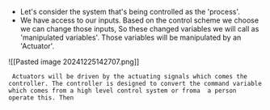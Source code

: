 - Let's consider the system that's being controlled as the 'process'.  
- We have access to our inputs. Based on the control scheme we choose we can change those inputs, So these changed variables we will call as 'manipulated variables'. Those variables will be manipulated by an 'Actuator'.

![[Pasted image 20241225142707.png]]

	 Actuators will be driven by the actuating signals which comes the controller. The controller is designed to convert the command variable which comes from a high level control system or froma  a person operate this. Then 